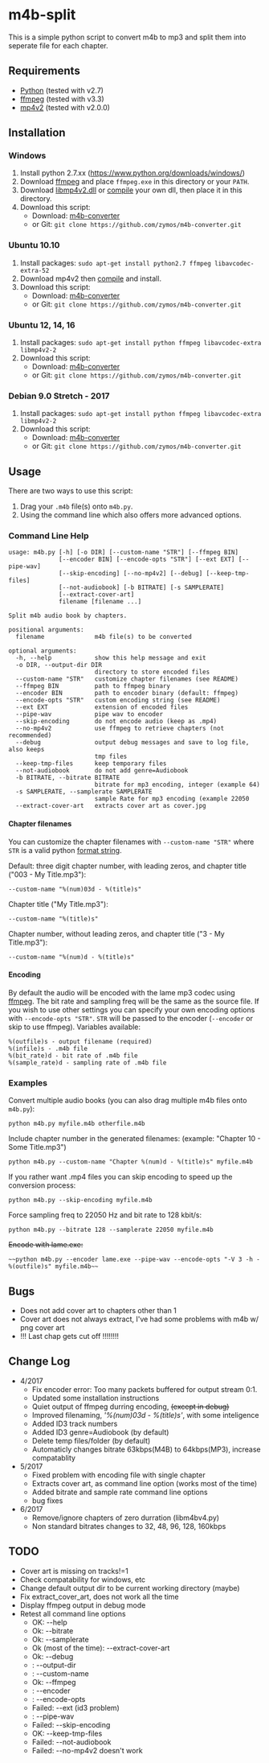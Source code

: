 # m4b-split

This is a simple python script to convert m4b to mp3 and split them into seperate file for each
chapter.


## Requirements

* [Python](http://www.python.org/download/) (tested with v2.7)
* [ffmpeg](https://ffmpeg.org/) (tested with v3.3)
* [mp4v2](https://code.google.com/archive/p/mp4v2/downloads) (tested with v2.0.0)


## Installation

### Windows

1. Install python 2.7.xx (https://www.python.org/downloads/windows/)
2. Download [ffmpeg](http://ffmpeg.zeranoe.com/builds/) and place `ffmpeg.exe` in this directory or your `PATH`.
3. Download [libmp4v2.dll](https://github.com/valekhz/libmp4v2-dll/zipball/v0.1) or [compile](http://code.google.com/p/mp4v2/wiki/BuildSource) your
own dll, then place it in this directory.
4. Download this script: 
	* Download: [m4b-converter](https://github.com/zymos/m4b-converter/archive/master.zip)
	* or Git: `git clone https://github.com/zymos/m4b-converter.git`

### Ubuntu 10.10

1. Install packages: `sudo apt-get install python2.7 ffmpeg libavcodec-extra-52`
2. Download mp4v2 then [compile](http://code.google.com/p/mp4v2/wiki/BuildSource) and install.
4. Download this script: 
	* Download: [m4b-converter](https://github.com/zymos/m4b-converter/archive/master.zip)
	* or Git: `git clone https://github.com/zymos/m4b-converter.git`

### Ubuntu 12, 14, 16

1. Install packages: `sudo apt-get install python ffmpeg libavcodec-extra libmp4v2-2`
4. Download this script: 
	* Download: [m4b-converter](https://github.com/zymos/m4b-converter/archive/master.zip)
	* or Git: `git clone https://github.com/zymos/m4b-converter.git`

### Debian 9.0 Stretch - 2017

1. Install packages: `sudo apt-get install python ffmpeg libavcodec-extra libmp4v2-2`
4. Download this script: 
	* Download: [m4b-converter](https://github.com/zymos/m4b-converter/archive/master.zip)
	* or Git: `git clone https://github.com/zymos/m4b-converter.git`

## Usage

There are two ways to use this script:

1. Drag your `.m4b` file(s) onto `m4b.py`.
2. Using the command line which also offers more advanced options.


### Command Line Help

	usage: m4b.py [-h] [-o DIR] [--custom-name "STR"] [--ffmpeg BIN]
				  [--encoder BIN] [--encode-opts "STR"] [--ext EXT] [--pipe-wav]
				  [--skip-encoding] [--no-mp4v2] [--debug] [--keep-tmp-files]
				  [--not-audiobook] [-b BITRATE] [-s SAMPLERATE]
				  [--extract-cover-art]
				  filename [filename ...]

	Split m4b audio book by chapters.

	positional arguments:
	  filename              m4b file(s) to be converted

	optional arguments:
	  -h, --help            show this help message and exit
	  -o DIR, --output-dir DIR
							directory to store encoded files
	  --custom-name "STR"   customize chapter filenames (see README)
	  --ffmpeg BIN          path to ffmpeg binary
	  --encoder BIN         path to encoder binary (default: ffmpeg)
	  --encode-opts "STR"   custom encoding string (see README)
	  --ext EXT             extension of encoded files
	  --pipe-wav            pipe wav to encoder
	  --skip-encoding       do not encode audio (keep as .mp4)
	  --no-mp4v2            use ffmpeg to retrieve chapters (not recommended)
	  --debug               output debug messages and save to log file, also keeps
							tmp files
	  --keep-tmp-files      keep temporary files
	  --not-audiobook       do not add genre=Audiobook
	  -b BITRATE, --bitrate BITRATE
							bitrate for mp3 encoding, integer (example 64)
	  -s SAMPLERATE, --samplerate SAMPLERATE
							sample Rate for mp3 encoding (example 22050
	  --extract-cover-art   extracts cover art as cover.jpg


#### Chapter filenames

You can customize the chapter filenames with `--custom-name "STR"` where `STR` is a valid python [format string](http://docs.python.org/library/stdtypes.html#string-formatting-operations).

Default: three digit chapter number, with leading zeros, and chapter title ("003 - My Title.mp3"):

    --custom-name "%(num)03d - %(title)s"

Chapter title ("My Title.mp3"):

    --custom-name "%(title)s"

Chapter number, without leading zeros, and chapter title  ("3 - My Title.mp3"):

    --custom-name "%(num)d - %(title)s"


#### Encoding

By default the audio will be encoded with the lame mp3 codec using [ffmpeg](http://www.ffmpeg.org/ffmpeg-doc.html). The bit rate and sampling freq will be the same as the source file.
If you wish to use other settings you can specify your own encoding options with `--encode-opts "STR"`. `STR` will be passed to the encoder (`--encoder` or skip to use ffmpeg). Variables available:

    %(outfile)s - output filename (required)
    %(infile)s - .m4b file
    %(bit_rate)d - bit rate of .m4b file
    %(sample_rate)d - sampling rate of .m4b file


### Examples

Convert multiple audio books (you can also drag multiple m4b files onto `m4b.py`):

    python m4b.py myfile.m4b otherfile.m4b

Include chapter number in the generated filenames: (example: "Chapter 10 - Some Title.mp3")

    python m4b.py --custom-name "Chapter %(num)d - %(title)s" myfile.m4b

If you rather want .mp4 files you can skip encoding to speed up the conversion process:

    python m4b.py --skip-encoding myfile.m4b

Force sampling freq to 22050 Hz and bit rate to 128 kbit/s:

    python m4b.py --bitrate 128 --samplerate 22050 myfile.m4b

~~Encode with lame.exe:~~

	~~python m4b.py --encoder lame.exe --pipe-wav --encode-opts "-V 3 -h - %(outfile)s" myfile.m4b~~

## Bugs

* Does not add cover art to chapters other than 1
* Cover art does not always extract, I've had some problems with m4b w/ png cover art
* !!! Last chap gets cut off !!!!!!!!

## Change Log

* 4/2017
	* Fix encoder error: Too many packets buffered for output stream 0:1.
	* Updated some installation instructions
	* Quiet output of ffmpeg durring encoding, ~~(except in debug)~~
	* Improved filenaming, *'%(num)03d \- %(title)s'*, with some inteligence
	* Added ID3 track numbers
	* Added ID3 genre=Audiobook (by default)
	* Delete temp files/folder (by default)
	* Automaticly changes bitrate 63kbps(M4B) to 64kbps(MP3), increase compatablity
* 5/2017
	* Fixed problem with encoding file with single chapter
	* Extracts cover art, as command line option (works most of the time)
	* Added bitrate and sample rate command line options
	* bug fixes
* 6/2017
	* Remove/ignore chapters of zero durration (libm4bv4.py)
	* Non standard bitrates changes to 32, 48, 96, 128, 160kbps


## TODO
* Cover art is missing on tracks!=1
* Check compatability for windows, etc
* Change default output dir to be current working directory (maybe)
* Fix extract_cover_art, does not work all the time
* Display ffmpeg output in debug mode
* Retest all command line options
	* OK: --help
	* Ok: --bitrate
	* Ok: --samplerate
	* Ok (most of the time): --extract-cover-art
	* Ok: --debug
	* : --output-dir
	* : --custom-name
	* Ok: --ffmpeg
	* : --encoder
	* : --encode-opts
	* Failed: --ext (id3 problem)
	* : --pipe-wav
	* Failed: --skip-encoding
	* OK: --keep-tmp-files
	* Failed: --not-audiobook
	* Failed: --no-mp4v2 doesn't work

